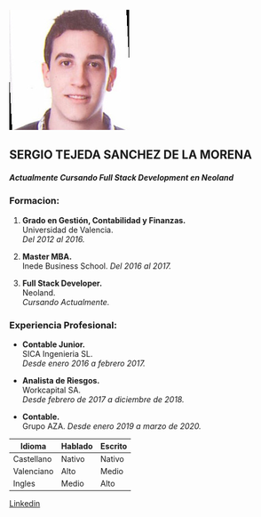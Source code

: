 




![](IMG/1559038101135.jpeg)

## SERGIO TEJEDA SANCHEZ DE LA MORENA

##### *Actualmente Cursando Full Stack Development en Neoland*  
  

### Formacion:

1. **Grado en Gestión, Contabilidad y Finanzas.**  
Universidad de Valencia.   
*Del 2012 al 2016.*  

2. **Master MBA.**  
Inede Business School. 
*Del 2016 al 2017.*

3. **Full Stack Developer.**  
Neoland.  
*Cursando Actualmente.*


### Experiencia Profesional:

- **Contable Junior.**  
SICA Ingenieria SL.  
*Desde enero 2016 a febrero 2017.*


- **Analista de Riesgos.**  
Workcapital SA.  
*Desde febrero de 2017 a diciembre de 2018.*

- **Contable.**  
Grupo AZA.
*Desde enero 2019 a marzo de 2020.*

| Idioma | Hablado | Escrito |
| --- | --- | --- |
| Castellano | Nativo | Nativo |
| Valenciano | Alto | Medio |
| Ingles | Medio | Alto |

[Linkedin](https://www.linkedin.com/in/sergio-tejeda-s%C3%A1nchez-de-la-morena-1b4b06b2/)
